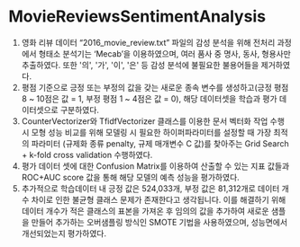 # MovieReviewsSentimentAnalysis

1)	영화 리뷰 데이터 “2016_movie_review.txt” 파일의 감성 분석을 위해 전처리 과정에서 형태소 분석기는 ‘Mecab’을 이용하였으며, 여러 품사 중 명사, 동사, 형용사만 추출하였다. 또한 '의', '가', '이', '은' 등 감성 분석에 불필요한 불용어들을 제거하였다.
2)	평점 기준으로 긍정 또는 부정의 값을 갖는 새로운 종속 변수를 생성하고(긍정 평점 8 ~ 10점은 값 = 1, 부정 평점 1 ~ 4점은 값 = 0), 해당 데이터셋을 학습과 평가 데이터셋으로 구분하였다.
3)	CounterVectorizer와 TfidfVectorizer 클래스를 이용한 문서 벡터화 작업 수행 시 모형 성능 비교를 위해 모델링 시 필요한 하이퍼파라미터를 설정할 때 가장 최적의 파라미터 (규제화 종류 penalty, 규제 매개변수 C 값)를 찾아주는 Grid Search + k-fold cross validation 수행하였다.
4)	평가 데이터 셋에 대한 Confusion Matrix를 이용하여 산출할 수 있는 지표 값들과 ROC+AUC score 값을 통해 해당 모델의 예측 성능을 평가하였다.
5)	추가적으로 학습데이터 내 긍정 값은 524,033개, 부정 값은 81,312개로 데이터 개수 차이로 인한 불균형 클래스 문제가 존재한다고 생각됩니다. 이를 해결하기 위해 데이터 개수가 적은 클래스의 표본을 가져온 후 임의의 값을 추가하여 새로운 샘플을 만들어 추가하는 오버샘플링 방식인 SMOTE 기법을 사용하였으며, 성능면에서 개선되었는지 평가하였다.
